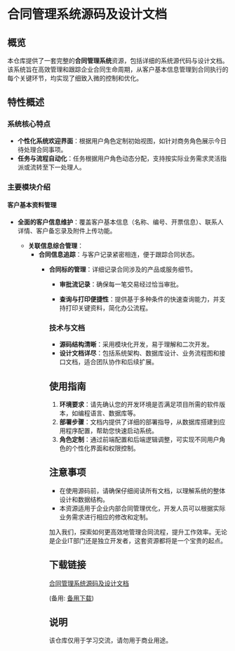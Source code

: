 # 合同管理系统源码及设计文档

## 概览

本仓库提供了一套完整的**合同管理系统**资源，包括详细的系统源代码与设计文档。该系统旨在高效管理和跟踪企业合同生命周期，从客户基本信息管理到合同执行的每个关键环节，均实现了细致入微的控制和优化。

## 特性概述

### 系统核心特点

- **个性化系统欢迎界面**：根据用户角色定制初始视图，如针对商务角色展示今日待处理合同事项。
- **任务与流程自动化**：任务根据用户角色动态分配，支持按实际业务需求灵活指派或流转至下一处理人。

### 主要模块介绍

#### 客户基本资料管理

- **全面的客户信息维护**：覆盖客户基本信息（名称、编号、开票信息）、联系人详情、客户备忘录及附件上传功能。

  - **关联信息综合管理**：
      - **合同信息追踪**：与客户记录紧密相连，便于跟踪合同状态。
          - **合同标的管理**：详细记录合同涉及的产品或服务细节。
              - **审批流记录**：确保每一笔交易经过恰当审批。

              - **查询与打印便捷性**：提供基于多种条件的快速查询能力，并支持打印关键资料，简化办公流程。

              ### 技术与文档

              - **源码结构清晰**：采用模块化开发，易于理解和二次开发。
              - **设计文档详尽**：包括系统架构、数据库设计、业务流程图和接口文档，适合团队协作和后续扩展。

              ## 使用指南

              1. **环境要求**：请先确认您的开发环境是否满足项目所需的软件版本，如编程语言、数据库等。
              2. **部署步骤**：文档内提供了详细的部署指导，从数据库搭建到应用程序配置，帮助您快速启动系统。
              3. **角色定制**：通过前端配置和后端逻辑调整，可实现不同用户角色的个性化界面和权限控制。

              ## 注意事项

              - 在使用源码前，请确保仔细阅读所有文档，以理解系统的整体设计和数据结构。
              - 本资源适用于企业内部合同管理优化，开发人员可以根据实际业务需求进行相应的修改和定制。

              加入我们，探索如何更高效地管理合同流程，提升工作效率。无论是企业IT部门还是独立开发者，这套资源都将是一个宝贵的起点。

              ## 下载链接
              [合同管理系统源码及设计文档](https://pan.quark.cn/s/943561a7b087) 

              (备用: [备用下载](https://pan.baidu.com/s/1kyZHoHeqbz1uHOhTk0IKMA?pwd=1234))

              ## 说明

              该仓库仅用于学习交流，请勿用于商业用途。

